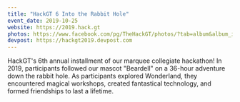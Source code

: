 ```yaml
---		
title: "HackGT 6 Into the Rabbit Hole"
event_date: 2019-10-25
website: https://2019.hack.gt	
photos: https://www.facebook.com/pg/TheHackGT/photos/?tab=album&album_id=2116624855104016
devpost: https://hackgt2019.devpost.com
---
```


HackGT's 6th annual installment of our marquee collegiate hackathon! In 2019, participants followed our mascot "Beardell" on a 36-hour adventure down the rabbit hole. As participants explored Wonderland, they encountered magical workshops, created fantastical technology, and formed friendships to last a lifetime.